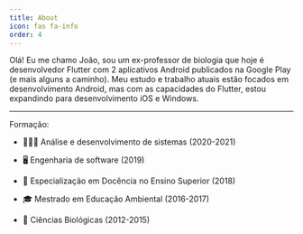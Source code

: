 ```yaml
---
title: About
icon: fas fa-info
order: 4
---
```


Olá! Eu me chamo João, sou um ex-professor de biologia que hoje é desenvolvedor Flutter com 2 aplicativos Android publicados na Google Play (e mais alguns a caminho). Meu estudo e trabalho atuais estão focados em desenvolvimento Android, mas com as capacidades do Flutter, estou expandindo para desenvolvimento iOS e Windows.

---

Formação:

* 🧑🏻‍💻 Análise e desenvolvimento de sistemas (2020-2021)

* 🖥️ Engenharia de software (2019)

* 🏫 Especialização em Docência no Ensino Superior (2018)

* 🎓 Mestrado em Educação Ambiental (2016-2017)

* 🍃 Ciências Biológicas (2012-2015)
